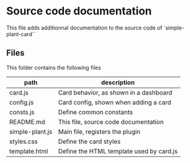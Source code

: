 # Source code documentation

This file adds additionnal documentation to the source code of `simple-plant-card``

## Files

This folder contains the following files

| path            | description                                 |
| --------------- | ------------------------------------------- |
| card.js         | Card behavior, as shown in a dashboard      |
| config.js       | Card config, shown when adding a card       |
| consts.js       | Define common constants                     |
| README.md       | This file, source code documentation        |
| simple-plant.js | Main file, registers the plugin             |
| styles.css      | Define the card styles                      |
| template.html   | Define the HTML template used by card.js    |